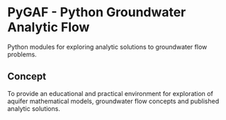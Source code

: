 # PyGAF - Python Groundwater Analytic Flow

Python modules for exploring analytic solutions to groundwater flow problems.

## Concept
To provide an educational and practical environment for exploration of aquifer
mathematical models, groundwater flow concepts and published analytic solutions.
